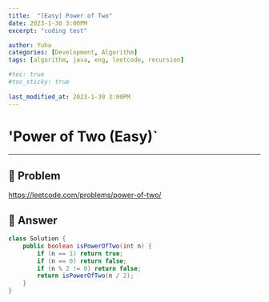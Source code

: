 ```yaml
---
title:  "[Easy] Power of Two"
date: 2023-1-30 3:00PM
excerpt: "coding test"

author: Yuha
categories: [Development, Algorithm]
tags: [algorithm, java, eng, leetcode, recursion]

#toc: true
#toc_sticky: true
 
last_modified_at: 2023-1-30 3:00PM
---
```


# 'Power of Two (Easy)`

---

## 📌 Problem
<https://leetcode.com/problems/power-of-two/>


## 📌 Answer

```java
class Solution {
    public boolean isPowerOfTwo(int n) {
        if (n == 1) return true;
        if (n == 0) return false;
        if (n % 2 != 0) return false;
        return isPowerOfTwo(n / 2);
    }
}
```